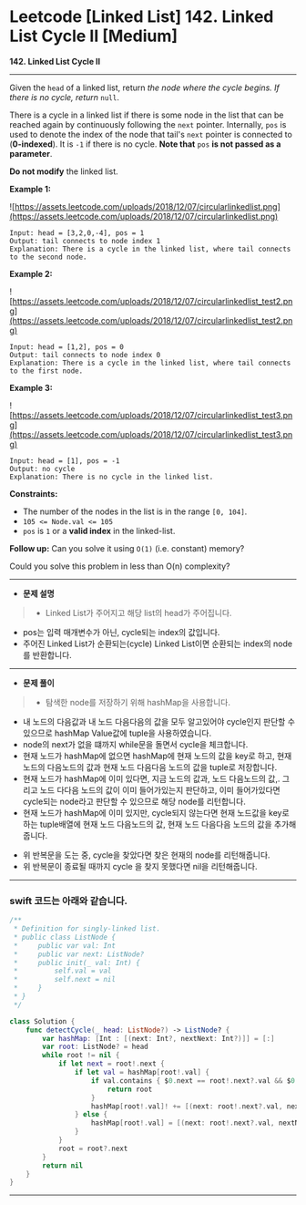 # Leetcode [Linked List] 142. Linked List Cycle II [Medium]

**142. Linked List Cycle II**

---

Given the `head` of a linked list, return *the node where the cycle begins. If there is no cycle, return* `null`.

There is a cycle in a linked list if there is some node in the list that can be reached again by continuously following the `next` pointer. Internally, `pos` is used to denote the index of the node that tail's `next` pointer is connected to (**0-indexed**). It is `-1` if there is no cycle. **Note that** `pos` **is not passed as a parameter**.

**Do not modify** the linked list.

**Example 1:**

![https://assets.leetcode.com/uploads/2018/12/07/circularlinkedlist.png](https://assets.leetcode.com/uploads/2018/12/07/circularlinkedlist.png)

```
Input: head = [3,2,0,-4], pos = 1
Output: tail connects to node index 1
Explanation: There is a cycle in the linked list, where tail connects to the second node.

```

**Example 2:**

![https://assets.leetcode.com/uploads/2018/12/07/circularlinkedlist_test2.png](https://assets.leetcode.com/uploads/2018/12/07/circularlinkedlist_test2.png)

```
Input: head = [1,2], pos = 0
Output: tail connects to node index 0
Explanation: There is a cycle in the linked list, where tail connects to the first node.

```

**Example 3:**

![https://assets.leetcode.com/uploads/2018/12/07/circularlinkedlist_test3.png](https://assets.leetcode.com/uploads/2018/12/07/circularlinkedlist_test3.png)

```
Input: head = [1], pos = -1
Output: no cycle
Explanation: There is no cycle in the linked list.

```

**Constraints:**

- The number of the nodes in the list is in the range `[0, 104]`.
- `105 <= Node.val <= 105`
- `pos` is `1` or a **valid index** in the linked-list.

**Follow up:** Can you solve it using `O(1)` (i.e. constant) memory?

Could you solve this problem in less than O(n) complexity?

---

- **문제 설명**

> - Linked List가 주어지고 해당 list의 head가 주어집니다.
- pos는 입력 매개변수가 아닌, cycle되는 index의 값입니다.
- 주어진 Linked List가 순환되는(cycle) Linked List이면 순환되는 index의 node를 반환합니다.
> 

---

- **문제 풀이**

> -  탐색한 node를 저장하기 위해 hashMap을 사용합니다.
-  내 노드의 다음값과 내 노드 다음다음의 값을 모두 알고있어야 cycle인지 판단할 수 있으므로 hashMap Value값에 tuple을 사용하였습니다.
- node의 next가 없을 떄까지 while문을 돌면서 cycle을 체크합니다.
- 현재 노드가 hashMap에 없으면 hashMap에 현재 노드의 값을 key로 하고, 현재 노드의 다음노드의 값과 현재 노드 다음다음 노드의 값을 tuple로 저장합니다.
- 현재 노드가 hashMap에 이미 있다면, 지금 노드의 값과, 노드 다음노드의 값,. 그리고 노드 다다음 노드의 값이 이미 들어가있는지 판단하고, 이미 들어가있다면 cycle되는 node라고 판단할 수 있으므로 해당 node를 리턴합니다.
- 현재 노드가 hashMap에 이미 있지만, cycle되지 않는다면 현재 노드값을 key로 하는 tuple배열에 현재 노드 다음노드의 값, 현재 노드 다음다음 노드의 값을 추가해줍니다.
> 

- 위 반복문을 도는 중, cycle을 찾았다면 찾은 현재의 node를 리턴해줍니다.
- 위 반복문이 종료될 때까지 cycle 을 찾지 못했다면 nil을 리턴해줍니다.

---

### swift 코드는 아래와 같습니다.

```swift
/**
 * Definition for singly-linked list.
 * public class ListNode {
 *     public var val: Int
 *     public var next: ListNode?
 *     public init(_ val: Int) {
 *         self.val = val
 *         self.next = nil
 *     }
 * }
 */

class Solution {
    func detectCycle(_ head: ListNode?) -> ListNode? {
        var hashMap: [Int : [(next: Int?, nextNext: Int?)]] = [:]
        var root: ListNode? = head
        while root != nil {
            if let next = root!.next {
                if let val = hashMap[root!.val] {
                    if val.contains { $0.next == root!.next?.val && $0.nextNext == root!.next?.next?.val } {
                        return root
                    }
                    hashMap[root!.val]! += [(next: root!.next?.val, nextNext: root!.next?.next?.val)]
                } else {
                    hashMap[root!.val] = [(next: root!.next?.val, nextNext: root!.next?.next?.val)]
                }
            }
            root = root?.next
        }
        return nil
    }
}
```

---